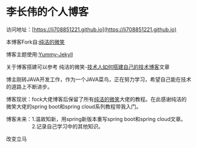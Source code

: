 # 李长伟的个人博客

访问地址：[https://li708851221.github.io](https://li708851221.github.io)

本博客Fork自:[纯洁的微笑](https://github.com/ityouknow/ityouknow.github.io)

博客主题使用:[Yummy-Jekyll](https://github.com/DONGChuan/Yummy-Jekyll)

关于博客搭建可以参考 纯洁的微笑-[技术人如何搭建自己的技术博客](http://www.ityouknow.com/other/2018/09/16/create-blog.html)文章

博主刚转JAVA开发工作，作为一个JAVA菜鸟，正在努力学习，希望自己能在技术的道路上不断进步。

博客现状：fock大佬博客后保留了所有[纯洁的微笑](http://www.ityouknow.com)大佬的教程。在此感谢纯洁的微笑大佬的spring boot和spring cloud系列教程带我入门。

博客未来：1.温故知新，用spring新版本重写spring boot和spring cloud文章。  
          &emsp;&emsp;&emsp;&emsp;&emsp;2.记录自己学习中的其他知识。

改变立马
